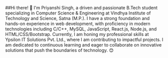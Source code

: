 ##Hi there! 👋 I'm Priyanshi Singh, a driven and passionate B.Tech student specializing in Computer Science & Engineering at Vindhya Institute of Technology and Science, Satna (M.P.). I have a strong foundation and hands-on experience in web development, with proficiency in modern technologies including C/C++, MySQL, JavaScript, React.js, Node.js, and HTML/CSS/Bootstrap. Currently, I am honing my professional skills at Ypsilon IT Solutions Pvt. Ltd., where I am contributing to impactful projects. I am dedicated to continuous learning and eager to collaborate on innovative solutions that push the boundaries of technology. 😊

<!--
**priyanshiragh03/priyanshiragh03** is a ✨ _special_ ✨ repository because its `README.md` (this file) appears on your GitHub profile.

Here are some ideas to get you started:

- 🔭 I’m Currently Working On...
- 💻 Enhancing my skills in full-stack web development by building dynamic web applications using React.js and Node.js.
- 📚 Preparing for academic projects and presentations as part of my B.Tech in Computer Science & Engineering coursework at Vindhya Institute of Technology and Science.
- 🤝 Collaborating with the training and placement club at my college to assist peers with placement preparations.
- 🌱 I’m currently learning the MERN stack.
- 👯 I’m looking to collaborate on exciting web development projects and open-source contributions.
- 🤔 I’m looking for help with advanced React patterns and backend optimizations.
- 💬 Ask me about web development using the MERN stack (MongoDB, Express, React, Node.js).
- 📫 How to reach me: priyanhiragh03@gmail.com
- 😄 Pronouns: Tech Enthusiast / she / her
